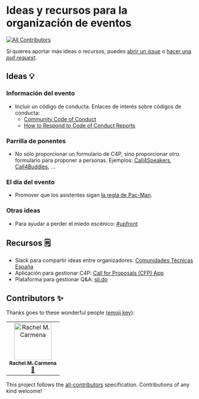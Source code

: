 # Ideas y recursos para la organización de eventos
[![All Contributors](https://img.shields.io/badge/all_contributors-1-orange.svg?style=flat-square)](#contributors)

Si quieres aportar más ideas o recursos, puedes [abrir un _issue_](https://github.com/comunidad-tecnologica/organizar-eventos/issues/new) o [hacer una _pull request_](https://help.github.com/en/articles/creating-a-pull-request).

## Ideas :bulb:

### Información del evento

* Incluir un código de conducta. Enlaces de interés sobre códigos de conducta:
  * [Community Code of Conduct](https://communitycodeofconduct.com)
  * [How to Respond to Code of Conduct Reports](https://frameshiftconsulting.com/code-of-conduct-book/)

### Parrilla de ponentes

* No sólo proporcionar un formulario de C4P, sino proporcionar otro formulario para proponer a personas. Ejemplos: [Call4Speakers](https://twitter.com/canariasjs/status/1102516535334264832), [Call4Buddies](https://github.com/rachelcarmena/call4buddies), ...

### El día del evento

* Promover que los asistentes sigan [la regla de Pac-Man](https://www.ericholscher.com/blog/2017/aug/2/pacman-rule-conferences/).

### Otras ideas

* Para ayudar a perder el miedo escénico: [#upfront](http://weareupfront.com)

## Recursos :spiral_notepad:

* Slack para compartir ideas entre organizadores: [Comunidades Técnicas España](https://join.slack.com/t/comunidadestc-mld4471/shared_invite/enQtNjY1MzA1NzM5OTM5LWI4YmQ1MGE3MjNhOTRlZjBlYWZjNGFhNDFmOTg5NTMxZDQwYzk4NDI2ODRmNzk0ZmI1YzEyMWIyZDlmMmFmNjc)
* Aplicación para gestionar C4P: [Call for Proposals (CFP) App](https://github.com/rubycentral/cfp-app)
* Plataforma para gestionar Q&A: [sli.do](https://www.sli.do)

## Contributors ✨

Thanks goes to these wonderful people ([emoji key](https://allcontributors.org/docs/en/emoji-key)):

<!-- ALL-CONTRIBUTORS-LIST:START - Do not remove or modify this section -->
<!-- prettier-ignore -->
<table>
  <tr>
    <td align="center"><a href="https://rachelcarmena.github.io"><img src="https://avatars0.githubusercontent.com/u/22792183?v=4" width="100px;" alt="Rachel M. Carmena"/><br /><sub><b>Rachel M. Carmena</b></sub></a><br /><a href="https://github.com/comunidad-tecnologica/organizar-eventos/commits?author=rachelcarmena" title="Documentation">📖</a></td>
  </tr>
</table>

<!-- ALL-CONTRIBUTORS-LIST:END -->

This project follows the [all-contributors](https://github.com/all-contributors/all-contributors) specification. Contributions of any kind welcome!
